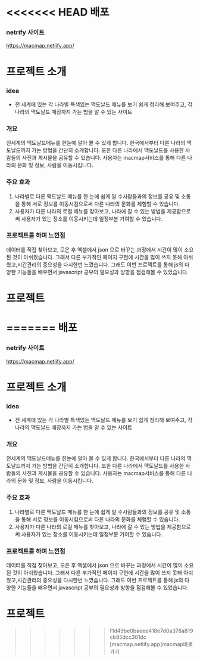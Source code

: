 <<<<<<< HEAD
배포
===
### netrify 사이트 
https://macmap.netlify.app/

# 프로젝트 소개 
### idea
 * 전 세계에 있는 각 나라별 특색있는 맥도날드 메뉴를 보기 쉽게 정리해 보여주고, 각 나라의 맥도날드 매장까지 가는 법을 알 수 있는 사이트 
### 개요
 전세계의 맥도날드메뉴를 한눈에 알아 볼 수 있게 합니다. 한국에서부터 다른 나라의 맥도날드까지 가는 방법을 간단히 소개합니다. 또한 다른 나라에서 맥도날드를 사용한 사람들의 사진과 게시물을 공유할 수 있습니다. 사용자는 macmap서비스를 통해 다른 나라의 문화 및 정보, 사람을 이동시킵니다. 
### 주요 효과 
 1. 나라별로 다른 맥도날드 메뉴를 한 눈에 쉽게 알 수사람들과의 정보를 공유 및 소통을 통해 서로 정보를 이동시킴으로써 다른 나라의 문화를 체험할 수 있습니다. 
 2. 사용자가 다른 나라의 로컬 메뉴를 찾아보고, 나라에 갈 수 있는 방법을 제공함으로써 사용자가 있는 장소를 이동시키는데 일정부분 기여할 수 있습니다. 

### 프로젝트를 하며 느낀점 
 데이터를 직접 찾아보고, 모은 후 엑셀에서 json 으로 바꾸는 과정에서 시간이 많이 소요된 것이 아쉬웠습니다. 그래서 다른 부가적인 페이지 구현에 시간을 많이 쓰지 못해 아쉬웠고,시간관리의 중요성을 다시한번 느꼈습니다. 
 그래도 이번 프로젝트를 통해 js의 다양한 기능들을 배우면서 javascript 공부의 필요성과 방향을 점검해볼 수 있었습니다. 
# 프로젝트 
=======
배포
===
### netrify 사이트 
https://macmap.netlify.app/

# 프로젝트 소개 
### idea
 * 전 세계에 있는 각 나라별 특색있는 맥도날드 메뉴를 보기 쉽게 정리해 보여주고, 각 나라의 맥도날드 매장까지 가는 법을 알 수 있는 사이트 
### 개요
 전세계의 맥도날드메뉴를 한눈에 알아 볼 수 있게 합니다. 한국에서부터 다른 나라의 맥도날드까지 가는 방법을 간단히 소개합니다. 또한 다른 나라에서 맥도날드를 사용한 사람들의 사진과 게시물을 공유할 수 있습니다. 사용자는 macmap서비스를 통해 다른 나라의 문화 및 정보, 사람을 이동시킵니다. 
### 주요 효과 
 1. 나라별로 다른 맥도날드 메뉴를 한 눈에 쉽게 알 수사람들과의 정보를 공유 및 소통을 통해 서로 정보를 이동시킴으로써 다른 나라의 문화를 체험할 수 있습니다. 
 2. 사용자가 다른 나라의 로컬 메뉴를 찾아보고, 나라에 갈 수 있는 방법을 제공함으로써 사용자가 있는 장소를 이동시키는데 일정부분 기여할 수 있습니다. 

### 프로젝트를 하며 느낀점 
 데이터를 직접 찾아보고, 모은 후 엑셀에서 json 으로 바꾸는 과정에서 시간이 많이 소요된 것이 아쉬웠습니다. 그래서 다른 부가적인 페이지 구현에 시간을 많이 쓰지 못해 아쉬웠고,시간관리의 중요성을 다시한번 느꼈습니다. 
 그래도 이번 프로젝트를 통해 js의 다양한 기능들을 배우면서 javascript 공부의 필요성과 방향을 점검해볼 수 있었습니다. 
# 프로젝트 
>>>>>>> f1d49be0baeee418e7d0a378a819cb85dcc301dc
[macmap.netlify.app]macmap바로가기